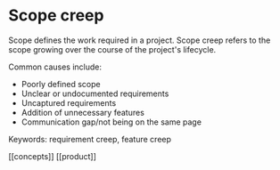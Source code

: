 # Scope creep

Scope defines the work required in a project.
Scope creep refers to the scope growing over the course of the project's lifecycle.

Common causes include:
- Poorly defined scope
- Unclear or undocumented requirements
- Uncaptured requirements
- Addition of unnecessary features
- Communication gap/not being on the same page

Keywords: requirement creep, feature creep

[[concepts]]
[[product]]